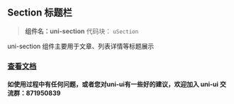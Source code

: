 ## Section 标题栏
> **组件名：uni-section**
> 代码块： `uSection`

uni-section 组件主要用于文章、列表详情等标题展示

### [查看文档](https://uniapp.dcloud.io/component/uniui/uni-section)
#### 如使用过程中有任何问题，或者您对uni-ui有一些好的建议，欢迎加入 uni-ui 交流群：871950839